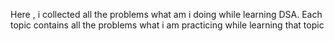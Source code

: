 Here , i collected all the problems what am i doing while learning DSA.
Each topic contains all the problems what i am practicing while learning that topic
